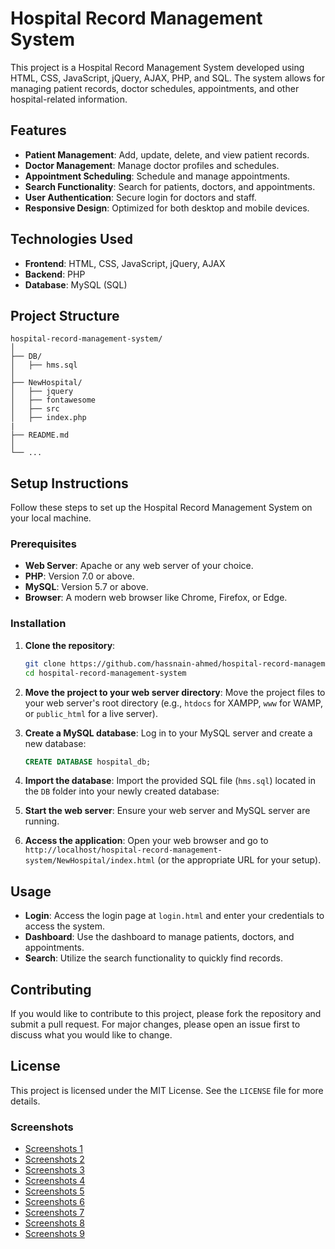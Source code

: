 # Hospital Record Management System

This project is a Hospital Record Management System developed using HTML, CSS, JavaScript, jQuery, AJAX, PHP, and SQL. The system allows for managing patient records, doctor schedules, appointments, and other hospital-related information. 

## Features

- **Patient Management**: Add, update, delete, and view patient records.
- **Doctor Management**: Manage doctor profiles and schedules.
- **Appointment Scheduling**: Schedule and manage appointments.
- **Search Functionality**: Search for patients, doctors, and appointments.
- **User Authentication**: Secure login for doctors and staff.
- **Responsive Design**: Optimized for both desktop and mobile devices.

## Technologies Used

- **Frontend**: HTML, CSS, JavaScript, jQuery, AJAX
- **Backend**: PHP
- **Database**: MySQL (SQL)

## Project Structure

```
hospital-record-management-system/
│
├── DB/
│   ├── hms.sql
│
├── NewHospital/
│   ├── jquery
│   ├── fontawesome
│   ├── src
│   ├── index.php
|
├── README.md
│
└── ...
```

## Setup Instructions

Follow these steps to set up the Hospital Record Management System on your local machine.

### Prerequisites

- **Web Server**: Apache or any web server of your choice.
- **PHP**: Version 7.0 or above.
- **MySQL**: Version 5.7 or above.
- **Browser**: A modern web browser like Chrome, Firefox, or Edge.

### Installation

1. **Clone the repository**:
   ```bash
   git clone https://github.com/hassnain-ahmed/hospital-record-management-system.git
   cd hospital-record-management-system
   ```

2. **Move the project to your web server directory**:
   Move the project files to your web server's root directory (e.g., `htdocs` for XAMPP, `www` for WAMP, or `public_html` for a live server).

3. **Create a MySQL database**:
   Log in to your MySQL server and create a new database:
   ```sql
   CREATE DATABASE hospital_db;
   ```

4. **Import the database**:
   Import the provided SQL file (`hms.sql`) located in the `DB` folder into your newly created database:

5. **Start the web server**:
   Ensure your web server and MySQL server are running.

6. **Access the application**:
   Open your web browser and go to `http://localhost/hospital-record-management-system/NewHospital/index.html` (or the appropriate URL for your setup).

## Usage

- **Login**: Access the login page at `login.html` and enter your credentials to access the system.
- **Dashboard**: Use the dashboard to manage patients, doctors, and appointments.
- **Search**: Utilize the search functionality to quickly find records.

## Contributing

If you would like to contribute to this project, please fork the repository and submit a pull request. For major changes, please open an issue first to discuss what you would like to change.

## License

This project is licensed under the MIT License. See the `LICENSE` file for more details.

### Screenshots
- [Screenshots 1](https://imgur.com/KiItBrb)
- [Screenshots 2](https://imgur.com/KVQEcH1)
- [Screenshots 3](https://imgur.com/qIMBgTj)
- [Screenshots 4](https://imgur.com/iRsoYNA)
- [Screenshots 5](https://imgur.com/GyWa3oh)
- [Screenshots 6](https://imgur.com/cB2GsHa)
- [Screenshots 7](https://imgur.com/bR3lxmj)
- [Screenshots 8](https://imgur.com/ys9uPW7)
- [Screenshots 9](https://imgur.com/fa5veQq)

